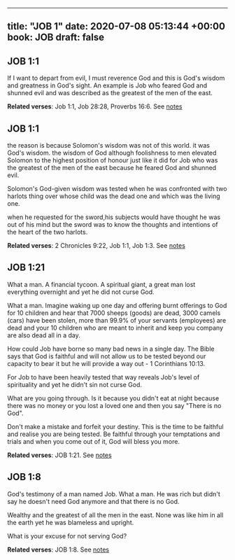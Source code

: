 
---
title: "JOB 1"
date: 2020-07-08 05:13:44 +00:00
book: JOB
draft: false
---

## JOB 1:1

If I want to depart from evil, I must reverence God and this is God's wisdom and greatness in God's sight. An example is Job who feared God and shunned evil and was described as the greatest of the men of the east.

**Related verses**: Job 1:1, Job 28:28, Proverbs 16:6. See [notes](https://my.bible.com/notes/3468934557419168364)


## JOB 1:1

the reason is because Solomon's wisdom was not of this world. it was God's wisdom. the wisdom of God although foolishness to men elevated Solomon to the highest position of honour just like it did for Job who was the greatest of the men of the east because he feared God and shunned evil.

Solomon's God-given wisdom was tested when he was confronted with two harlots thing over whose child was the dead one and which was the living one.

when he requested for the sword,his subjects would have thought he was out of his mind but the sword was to know the thoughts and intentions of the heart of the two harlots.

**Related verses**: 2 Chronicles 9:22, Job 1:1, Job 1:3. See [notes](https://my.bible.com/notes/3457301328102678541)


## JOB 1:21

What a man. A financial tycoon. A spiritual giant, a great man lost everything overnight and yet he did not curse God.

What a man. Imagine waking up one day and offering burnt offerings to God for 10 children and hear that 7000 sheeps (goods) are dead, 3000 camels (cars) have been stolen, more than 99.9% of your servants (employees) are dead and your 10 children who are meant to inherit and keep you company are also dead all in a day.


How could Job have borne so many bad news in a single day. The Bible says that God is faithful and will not allow us to be tested beyond our capacity to bear it but he will provide a way out - 1 Corinthians 10:13.

For Job to have been heavily tested that way reveals Job's level of spirituality and yet he didn't sin not curse God.

What are you going through. Is it because you didn't eat at night because there was no money or you lost a loved one and then you say "There is no God".

Don't make a mistake and forfeit your destiny. This is the time to be faithful and realise you are being tested. Be faithful through your temptations and trials and when you come out of it, God will bless you more.

**Related verses**: JOB 1:21. See [notes](https://my.bible.com/notes/2679795807339405492)


## JOB 1:8

God's testimony of a man named Job. What a man. He was rich but didn't say he doesn't need God anymore and that there is no God.


Wealthy and the greatest of all the men in the east. None was like him in all the earth yet he was blameless and upright.

What is your excuse for not serving God?

**Related verses**: JOB 1:8. See [notes](https://my.bible.com/notes/2679780416047276191)

